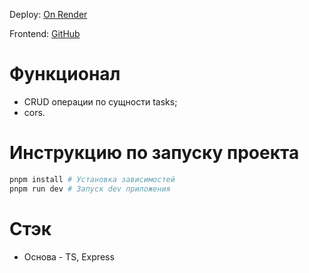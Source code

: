 Deploy: [On Render](https://t1-intensive-server.onrender.com/)

Frontend: [GitHub](https://github.com/nizhdanov/t1-intensive-web)

# Функционал

- CRUD операции по сущности tasks;
- cors.

# Инструкцию по запуску проекта

```bash
pnpm install # Установка зависимостей
pnpm run dev # Запуск dev приложения
```

# Стэк

- Основа - TS, Express
